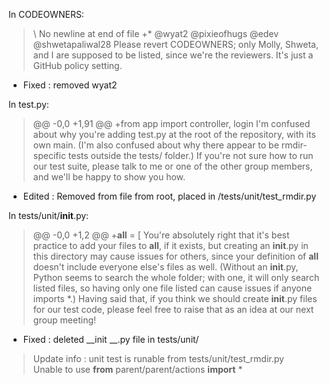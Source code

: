 
In CODEOWNERS:

> \ No newline at end of file
+*   @wyat2 @pixieofhugs @edev @shwetapaliwal28
Please revert CODEOWNERS; only Molly, Shweta, and I are supposed to be listed, since we're the reviewers. It's just a GitHub policy setting.
+ Fixed : removed wyat2

In test.py:

> @@ -0,0 +1,91 @@
+from app import controller, login
I'm confused about why you're adding test.py at the root of the repository, with its own main. (I'm also confused about why there appear to be rmdir-specific tests outside the tests/ folder.) If you're not sure how to run our test suite, please talk to me or one of the other group members, and we'll be happy to show you how.
+ Edited : Removed from file from root, placed in /tests/unit/test_rmdir.py

In tests/unit/__init__.py:

> @@ -0,0 +1,2 @@
+__all__ = [
You're absolutely right that it's best practice to add your files to __all__, if it exists, but creating an __init__.py in this directory may cause issues for others, since your definition of __all__ doesn't include everyone else's files as well. (Without an __init__.py, Python seems to search the whole folder; with one, it will only search listed files, so having only one file listed can cause issues if anyone imports *.) Having said that, if you think we should create __init__.py files for our test code, please feel free to raise that as an idea at our next group meeting!
+ Fixed : deleted __init __.py file in tests/unit/

> Update info :  unit test is runable from tests/unit/test_rmdir.py
<br>Unable to use __from__ parent/parent/actions __import__ \*